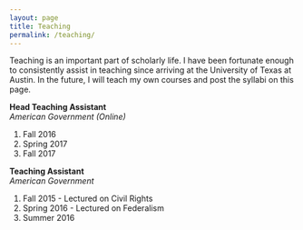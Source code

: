 ```yaml
---
layout: page
title: Teaching
permalink: /teaching/
---
```

Teaching is an important part of scholarly life. I have been fortunate enough to consistently assist in teaching since arriving at the University of Texas at Austin. In the future, I will teach my own courses and post the syllabi on this page.

**Head Teaching Assistant** <br>
*American Government (Online)*<br>
1. Fall 2016 <br>
2. Spring 2017 <br>
3. Fall 2017 <br>

**Teaching Assistant** <br>
*American Government*<br>
1. Fall 2015 - Lectured on Civil Rights <br>
2. Spring 2016 - Lectured on Federalism <br>
3. Summer 2016 <br>
